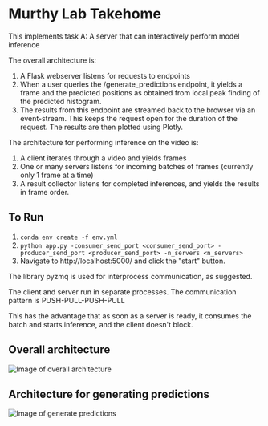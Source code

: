 # Murthy Lab Takehome

This implements task A: A server that can interactively perform model inference

The overall architecture is:

1. A Flask webserver listens for requests to endpoints
2. When a user queries the /generate_predictions endpoint, it yields a frame and the predicted positions as obtained from local peak finding of the predicted histogram.
3. The results from this endpoint are streamed back to the browser via an event-stream. This keeps the request open for the duration of the request. The results are then plotted using Plotly.

The architecture for performing inference on the video is:
1. A client iterates through a video and yields frames
2. One or many servers listens for incoming batches of frames (currently only 1 frame at a time)
3. A result collector listens for completed inferences, and yields the results in frame order.

## To Run
1. `conda env create -f env.yml`
2. `python app.py -consumer_send_port <consumer_send_port> -producer_send_port <producer_send_port> -n_servers <n_servers>`
3. Navigate to http://localhost:5000/ and click the "start" button.


The library pyzmq is used for interprocess communication, as suggested.

The client and server run in separate processes. The communication pattern is PUSH-PULL-PUSH-PULL

This has the advantage that as soon as a server is ready, it consumes the batch and starts inference, and the client doesn't block.

## Overall architecture
![Image of overall architecture](https://docs.google.com/drawings/d/e/2PACX-1vQA1avL0E01EzgO2Yg2XG-gA3Xehpl95DRKm7jlq_b4L5QdE5OmRN8hDZegJOdZnSGR1B0N7MsXAwhs/pub?w=960&h=720)

## Architecture for generating predictions
![Image of generate predictions](https://docs.google.com/drawings/d/e/2PACX-1vTXa-MkTo3R7cwMOGVVEvvrKQU0bPVfd-fsorkQV3SWsSiwLe_KwUaTXy4y4JeTYe715YB9frIGtkhE/pub?w=960&h=720)
